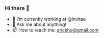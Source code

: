 ### Hi there 👋

- 🔭 I’m currently working at @invitae
- 💬 Ask me about anything!
- 📫 How to reach me: arickho@gmail.com
